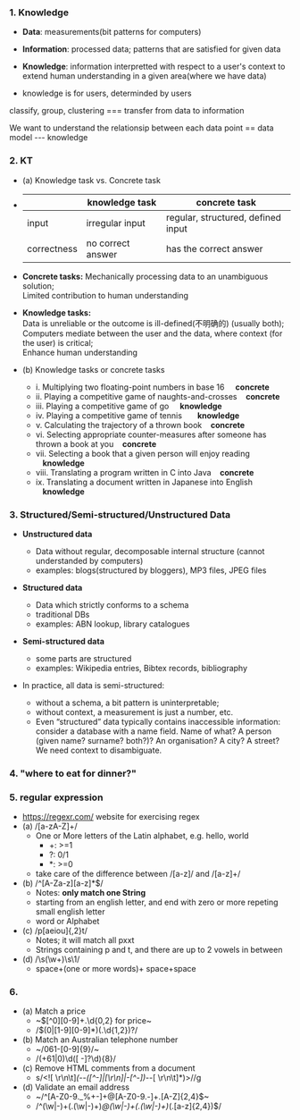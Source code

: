 ### 1. Knowledge
+ **Data**: measurements(bit patterns for computers)
+ **Information**: processed data; patterns that are satisfied for given data
+ **Knowledge**: information interpretted with respect to a user's context to  
extend human understanding in a given area(where we have data)

+ knowledge is for users, determinded by users

classify, group, clustering === transfer from data to information

We want to understand the relationsip between each data point == data model --- knowledge

### 2. KT
+ (a) Knowledge task vs. Concrete task
+ | | knowledge task | concrete task |
  | --- | ---| ---- |
  |input| irregular input | regular, structured, defined input|
  |correctness| no correct answer | has the correct answer|
+ **Concrete tasks:** 
Mechanically processing data to an unambiguous solution;  
Limited contribution to human understanding
+ **Knowledge tasks:**  
Data is unreliable or the outcome is ill-defined(不明确的) (usually both);  
Computers mediate between the user and the data, where context (for the user) is critical;  
Enhance human understanding
      
+ (b) Knowledge tasks or concrete tasks
  - i. Multiplying two floating-point numbers in base 16 &nbsp;&nbsp;&nbsp;  **concrete**
  - ii. Playing a competitive game of naughts-and-crosses   &nbsp;&nbsp;&nbsp;**concrete**
  - iii. Playing a competitive game of go  &nbsp;&nbsp;&nbsp; **knowledge**
  - iv. Playing a competitive game of tennis    &nbsp;&nbsp;&nbsp;&nbsp;&nbsp;&nbsp;**knowledge**
  - v. Calculating the trajectory of a thrown book    &nbsp;&nbsp;&nbsp;**concrete**
  - vi. Selecting appropriate counter-measures after someone has thrown a book at you &nbsp;&nbsp;&nbsp;**concrete**
  - vii. Selecting a book that a given person will enjoy reading    &nbsp;&nbsp;&nbsp;**knowledge**
  - viii. Translating a program written in C into Java  &nbsp;&nbsp;&nbsp;**concrete**
  - ix. Translating a document written in Japanese into English   &nbsp;&nbsp;&nbsp;**knowledge**
  
### 3. Structured/Semi-structured/Unstructured Data
+ **Unstructured data**
  - Data without regular, decomposable internal structure (cannot understanded by computers)
  - examples: blogs(structured by bloggers), MP3 files, JPEG files
+ **Structured data**
  - Data which strictly conforms to a schema
  - traditional DBs
  - examples: ABN lookup, library catalogues
+ **Semi-structured data**
  - some parts are structured 
  - examples: Wikipedia entries, Bibtex records, bibliography
  
+ In practice, all data is semi-structured: 
  - without a schema, a bit pattern is uninterpretable;
  - without context, a measurement is just a number, etc. 
  - Even “structured” data typically contains inaccessible information: consider a database with a name field. Name of what? A
person (given name? surname? both?)? An organisation? A city? A street? We need context to disambiguate.
  
### 4. "where to eat for dinner?"

### 5. regular expression
+ https://regexr.com/ website for exercising regex
+ (a) /[a-zA-Z]+/
  - One or More letters of the Latin alphabet, e.g. hello, world
    - +: >=1
    - ?: 0/1
    - *: >=0
  - take care of the difference between /[a-z]/ and /[a-z]+/
+ (b) /^[A-Za-z][a-z]*$/  
  - Notes: **only match one String**
  - starting from an english letter, and end with zero or more repeting small english letter
  - word or Alphabet
+ (c) /p[aeiou]{,2}t/
  - Notes; it will match all pxxt
  - Strings containing p and t, and there are up to 2 vowels in between
+ (d) /\s(\w+)\s\1/
  - space+(one or more words)+ space+space

### 6. 
+ (a) Match a price
  - ~\$[^0][0-9]+\.\d{0,2} for price~
  - /\$(0|[1-9][0-9]*)(\.\d{1,2})?/
+ (b) Match an Australian telephone number
  - ~/061-[0-9]{9}/~
  - /(\+61|0)\d([ -]?\d){8}/
+ (c) Remove HTML comments from a document
  - s/\<![ \r\n\t]*(--([^\-]|[\r\n]|-[^\-])*--[ \r\n\t]*)\>//g
+ (d) Validate an email address
  - ~/^[A-Z0-9._%+-]+@[A-Z0-9.-]+\.[A-Z]{2,4}$~
  - /^(\w|-)+(\.(\w|-)+)*@(\w|-)+(\.(\w|-)+)*(\.[a-z]{2,4})$/


